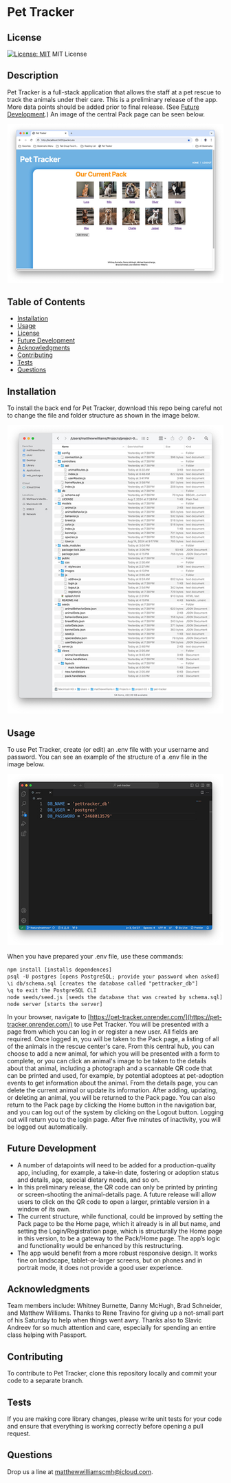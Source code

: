 # Pet Tracker

## License
[![License: MIT](https://img.shields.io/badge/License-MIT-yellow.svg)](https://opensource.org/licenses/MIT)
MIT License

## Description
Pet Tracker is a full-stack application that allows the staff at a pet rescue to track the animals under their care. This is a preliminary release of the app. More data points should be added prior to final release. (See [Future Development](#future-development).) An image of the central Pack page can be seen below.

![image of the Pack page for the Pet Tracker app](./public/images/pet-tracker.jpg)

## Table of Contents
- [Installation](#installation)
- [Usage](#usage)
- [License](#license)
- [Future Development](#future-development)
- [Acknowledgments](#acknowledgments)
- [Contributing](#contributing)
- [Tests](#tests)
- [Questions](#questions)

## Installation
To install the back end for Pet Tracker, download this repo being careful not to change the file and folder structure as shown in the image below.

![image of files and folders required by Pet Tracker](./public/images/files-folders.jpg)

## Usage
To use Pet Tracker, create (or edit) an .env file with your username and password. You can see an example of the structure of a .env file in the image below.

![image .env file required for the back-end of Pet Tracker](./public/images/env.jpg)

 When you have prepared your .env file, use these commands:

    npm install [installs dependences]
    psql -U postgres [opens PostgreSQL; provide your password when asked]
    \i db/schema.sql [creates the database called "pettracker_db"]
    \q to exit the PostgreSQL CLI
    node seeds/seed.js [seeds the database that was created by schema.sql]
    node server [starts the server]

In your browser, navigate to [https://pet-tracker.onrender.com/](https://pet-tracker.onrender.com/) to use Pet Tracker. You will be presented with a page from which you can log in or register a new user. All fields are required. Once logged in, you will be taken to the Pack page, a listing of all of the animals in the rescue center's care. From this central hub, you can choose to add a new animal, for which you will be presented with a form to complete, or you can click an animal's image to be taken to the details about that animal, including a photograph and a scannable QR code that can be printed and used, for example, by potential adoptees at pet-adoption events to get information about the animal. From the details page, you can delete the current animal or update its information. After adding, updating, or deleting an animal, you will be returned to the Pack page. You can also return to the Pack page by clicking the Home button in the navigation bar, and you can log out of the system by clicking on the Logout button. Logging out will return you to the login page. After five minutes of inactivity, you will be logged out automatically.

## Future Development
- A number of datapoints will need to be added for a production-quality app, including, for example, a take-in date, fostering or adoption status and details, age, special dietary needs, and so on.
- In this preliminary release, the QR code can only be printed by printing or screen-shooting the animal-details page. A future release will allow users to click on the QR code to open a larger, printable version in a window of its own.
- The current structure, while functional, could be improved by setting the Pack page to be the Home page, which it already is in all but name, and setting the Login/Registration page, which is structurally the Home page in this version, to be a gateway to the Pack/Home page. The app’s logic and functionality would be enhanced by this restructuring.
- The app would benefit from a more robust responsive design. It works fine on landscape, tablet-or-larger screens, but on phones and in portrait mode, it does not provide a good user experience.

## Acknowledgments
Team members include: Whitney Burnette, Danny McHugh, Brad Schneider, and Matthew Williams. Thanks to Rene Travino for giving up a not-small part of his Saturday to help when things went awry. Thanks also to Slavic Andreev for so much attention and care, especially for spending an entire class helping with Passport.

## Contributing
To contribute to Pet Tracker, clone this repository locally and commit your code to a separate branch.

## Tests
If you are making core library changes, please write unit tests for your code and ensure that everything is working correctly before opening a pull request.

## Questions
Drop us a line at [matthewwilliamscmh@icloud.com](mailto:matthewwilliamscmh@icloud.com).